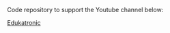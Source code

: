Code repository to support the Youtube channel below:

[Edukatronic](https://www.youtube.com/channel/UCuCR1vOTeZICqrIntDbJj2g) 
